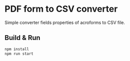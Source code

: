 # PDF form to CSV converter

Simple converter fields properties of acroforms to CSV file.

## Build & Run

```bat
npm install
npm run start
```
